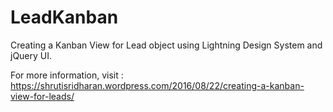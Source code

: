 # LeadKanban
Creating a Kanban View for Lead object using Lightning Design System and jQuery UI.

For more information, visit : https://shrutisridharan.wordpress.com/2016/08/22/creating-a-kanban-view-for-leads/
